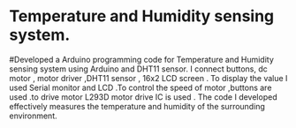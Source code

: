 # Temperature and Humidity sensing system.
#Developed a Arduino programming code for Temperature and Humidity sensing system using Arduino and DHT11 sensor. I connect buttons, dc motor , motor driver ,DHT11 sensor , 16x2 LCD screen .
To display the value I used Serial monitor and LCD .To control the speed of motor ,buttons are used .to drive motor L293D motor drive IC is used .
The code I developed effectively measures the temperature and humidity of the surrounding environment.
